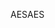 <span data-ttu-id="41b83-101">AES</span><span class="sxs-lookup"><span data-stu-id="41b83-101">AES</span></span>